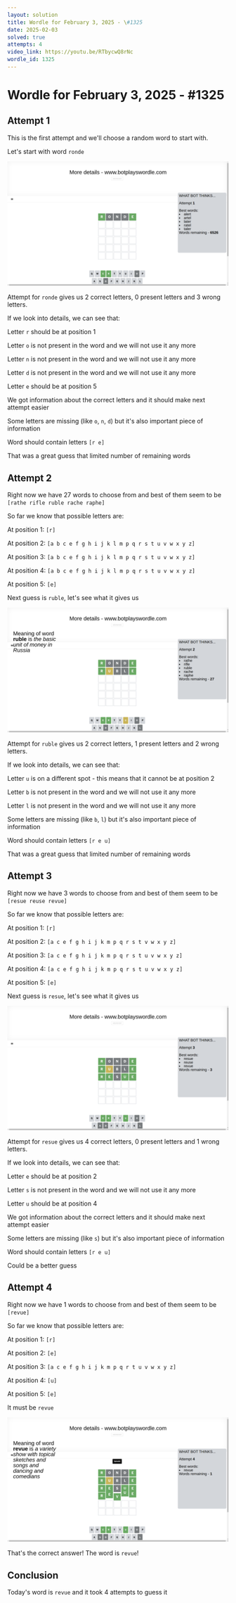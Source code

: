```yaml
---
layout: solution
title: Wordle for February 3, 2025 - \#1325
date: 2025-02-03
solved: true
attempts: 4
video_link: https://youtu.be/RTbycwQ8rNc
wordle_id: 1325
---
```


# Wordle for February 3, 2025 - \#1325

## Attempt 1

This is the first attempt and we'll choose a random word to start with.

Let's start with word `ronde`

![Attempt 1](2025-02-03/attempt-1.png)

Attempt for `ronde` gives us 2 correct letters, 0 present letters and 3 wrong letters.

If we look into details, we can see that:

Letter `r` should be at position 1

Letter `o` is not present in the word and we will not use it any more

Letter `n` is not present in the word and we will not use it any more

Letter `d` is not present in the word and we will not use it any more

Letter `e` should be at position 5

We got information about the correct letters and it should make next attempt easier

Some letters are missing (like `o`, `n`, `d`) but it's also important piece of information

Word should contain letters `[r e]`

That was a great guess that limited number of remaining words



## Attempt 2

Right now we have 27 words to choose from and best of them seem to be `[rathe rifle ruble rache raphe]`

So far we know that possible letters are:

At position 1: `[r]`

At position 2: `[a b c e f g h i j k l m p q r s t u v w x y z]`

At position 3: `[a b c e f g h i j k l m p q r s t u v w x y z]`

At position 4: `[a b c e f g h i j k l m p q r s t u v w x y z]`

At position 5: `[e]`

Next guess is `ruble`, let's see what it gives us

![Attempt 2](2025-02-03/attempt-2.png)

Attempt for `ruble` gives us 2 correct letters, 1 present letters and 2 wrong letters.

If we look into details, we can see that:

Letter `u` is on a different spot - this means that it cannot be at position 2

Letter `b` is not present in the word and we will not use it any more

Letter `l` is not present in the word and we will not use it any more

Some letters are missing (like `b`, `l`) but it's also important piece of information

Word should contain letters `[r e u]`

That was a great guess that limited number of remaining words



## Attempt 3

Right now we have 3 words to choose from and best of them seem to be `[resue reuse revue]`

So far we know that possible letters are:

At position 1: `[r]`

At position 2: `[a c e f g h i j k m p q r s t v w x y z]`

At position 3: `[a c e f g h i j k m p q r s t u v w x y z]`

At position 4: `[a c e f g h i j k m p q r s t u v w x y z]`

At position 5: `[e]`

Next guess is `resue`, let's see what it gives us

![Attempt 3](2025-02-03/attempt-3.png)

Attempt for `resue` gives us 4 correct letters, 0 present letters and 1 wrong letters.

If we look into details, we can see that:

Letter `e` should be at position 2

Letter `s` is not present in the word and we will not use it any more

Letter `u` should be at position 4

We got information about the correct letters and it should make next attempt easier

Some letters are missing (like `s`) but it's also important piece of information

Word should contain letters `[r e u]`

Could be a better guess



## Attempt 4

Right now we have 1 words to choose from and best of them seem to be `[revue]`

So far we know that possible letters are:

At position 1: `[r]`

At position 2: `[e]`

At position 3: `[a c e f g h i j k m p q r t u v w x y z]`

At position 4: `[u]`

At position 5: `[e]`

It must be `revue`

![Attempt 4](2025-02-03/attempt-4.png)

That's the correct answer! The word is `revue`!

## Conclusion

Today's word is `revue` and it took 4 attempts to guess it

